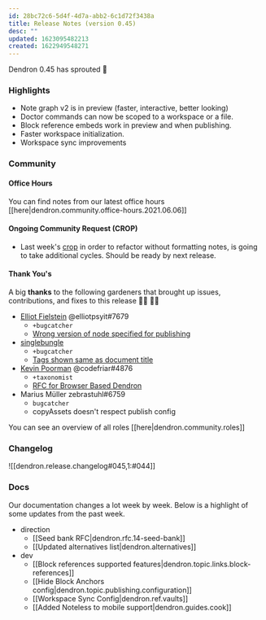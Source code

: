 ```yaml
---
id: 28bc72c6-5d4f-4d7a-abb2-6c1d72f3438a
title: Release Notes (version 0.45)
desc: ""
updated: 1623095482213
created: 1622949548271
---
```


Dendron 0.45 has sprouted 🌱

### Highlights

-   Note graph v2 is in preview (faster, interactive, better looking)
-   Doctor commands can now be scoped to a workspace or a file.
-   Block reference embeds work in preview and when publishing.
-   Faster workspace initialization.
-   Workspace sync improvements

### Community

#### Office Hours

You can find notes from our latest office hours [[here|dendron.community.office-hours.2021.06.06]]

#### Ongoing Community Request (CROP)

-   Last week's [crop](https://github.com/dendronhq/dendron/issues/572) in order to refactor without formatting notes, is going to take additional cycles. Should be ready by next release.

#### Thank You's

A big **thanks** to the following gardeners that brought up issues, contributions, and fixes to this release :man_farmer: :woman_farmer:

-   [Elliot Fielstein](https://github.com/ElliotPsyIT) @elliotpsyit#7679
    -   `+bugcatcher`
    -   [Wrong version of node specified for publishing](https://github.com/dendronhq/dendron/issues/798)
-   [singlebungle](https://github.com/singlebunglemrbungle)
    -   `+bugcatcher`
    -   [Tags shown same as document title](https://github.com/dendronhq/dendron/issues/790)
-   [Kevin Poorman](https://github.com/codefriar) @codefriar#4876
    -   `+taxonomist`
    -   [RFC for Browser Based Dendron](https://github.com/dendronhq/dendron/issues/795)
- Marius Müller zebrastuhl#6759
    - `bugcatcher` 
    - copyAssets doesn't respect publish config

You can see an overview of all roles [[here|dendron.community.roles]]

### Changelog

![[dendron.release.changelog#045,1:#044]]

### Docs

Our documentation changes a lot week by week. Below is a highlight of some updates from the past week.

-   direction
    -   [[Seed bank RFC|dendron.rfc.14-seed-bank]]
    -   [[Updated alternatives list|dendron.alternatives]]
-   dev
    -   [[Block references supported features|dendron.topic.links.block-references]]
    -   [[Hide Block Anchors config|dendron.topic.publishing.configuration]]
    -   [[Workspace Sync Config|dendron.ref.vaults]]
    -   [[Added Noteless to mobile support|dendron.guides.cook]]
